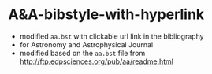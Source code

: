 # A&A-bibstyle-with-hyperlink
- modified `aa.bst` with clickable url link in the bibliography
- for Astronomy and Astrophysical Journal
- modified based on the `aa.bst` file from http://ftp.edpsciences.org/pub/aa/readme.html
